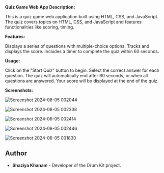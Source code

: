 **Quiz Game Web App
Description:**

This is a quiz game web application built using HTML, CSS, and JavaScript. The quiz covers topics on HTML, CSS, and JavaScript and features functionalities like scoring, timing.

**Features:**

Displays a series of questions with multiple-choice options.
Tracks and displays the score.
Includes a timer to complete the quiz within 60 seconds.

**Usage:**

Click on the "Start Quiz" button to begin.
Select the correct answer for each question.
The quiz will automatically end after 60 seconds, or when all questions are answered.
Your score will be displayed at the end of the quiz.

**Screenshots:**

![Screenshot 2024-08-05 002044](https://github.com/user-attachments/assets/c5ccfdb4-02b3-47eb-8813-3b851406ac20)

![Screenshot 2024-08-05 002338](https://github.com/user-attachments/assets/844a5c0b-1066-4d67-a0a0-a63a7a7d1440)

![Screenshot 2024-08-05 002414](https://github.com/user-attachments/assets/7743b857-f177-4595-b877-93b79b20e193)

![Screenshot 2024-08-05 002446](https://github.com/user-attachments/assets/196ab8e1-517d-4e69-809e-f4b160ff5000)

![Screenshot 2024-08-05 001830](https://github.com/user-attachments/assets/515dc5dd-e47c-4af4-988a-c885ea80a840)

## Author

- **Shaziya Khanam** - Developer of the Drum Kit project.



















